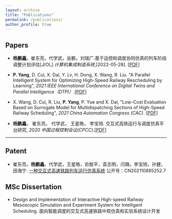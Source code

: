 ```yaml
---
layout: archive
title: "Publications"
permalink: /publications/
author_profile: true
---
```


## Papers

- **杨鹏鑫**，崔东亮，代学武，岳鹏，刘瑞广.基于运控和调度协同仿真的列车阶段调整计划评估[J/OL].*计算机集成制造系统*,\[2022-05-28\]. [[PDF](https://yang-px.github.io/files/cims.pdf)]

- **P. Yang**, D. Cui, X. Dai, Y. Lv, H. Dong, X. Wang, R. Liu. "A Parallel Intelligent
System for Optimizing High-Speed Railway Rescheduling by Learning", *2021 IEEE International Conference on Digital Twins and Parallel Intelligence（DTPI）*.[[PDF](https://yang-px.github.io/files/dtpi.pdf)] 

- X. Wang, D. Cui, R. Liu, **P. Yang**, P. Yue and X. Dai, "Low-Cost Evaluation Based on Surrogate Model for Multidispatching Sections of High-Speed Railway Scheduling", *2021 China Automation Congress (CAC)*. [[PDF](https://yang-px.github.io/files/cac.pdf)] 

- **杨鹏鑫**， 崔东亮， 代学武， 王星皓， 李宝旭. 交互式高铁运行与调度仿真平台研究, *2020 中国过程控制会议(CPCC)*.[[PDF](https://yang-px.github.io/files/cpcc.pdf)] 

------

## Patent

- 崔东亮，**杨鹏鑫**，代学武，王星皓，俞胜平，袁志明，闫璐，李宝旭，孙健，田海宁. [一种交互式高速铁路列车运行仿真系统](https://cprs.patentstar.com.cn/Search/Detail?ANE=6BDA9BIA9HFF9EFB9ICC4CCAAGDA9CBC9AIE9GCB8CBA7CDA) 公开号：CN202110885252.7

## MSc Dissertation

- Design and Implementation of Interactive High-speed Railway Mesoscopic Simulation and Experiment System for Intelligent Scheduling. 面向智能调度的交互式高速铁路中观仿真和实验系统设计开发
